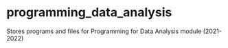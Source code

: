 # programming_data_analysis
Stores programs and files for Programming for Data Analysis module (2021-2022)
